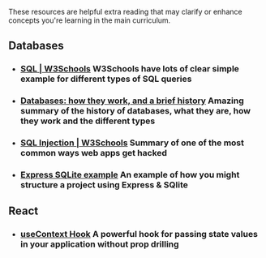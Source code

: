 These resources are helpful extra reading that may clarify or enhance concepts you're learning in the main curriculum.

## Databases

- ### [SQL | W3Schools](https://www.w3schools.com/sql/default.asp) W3Schools have lots of clear simple example for different types of SQL queries
- ### [Databases: how they work, and a brief history](https://seldo.com/posts/databases_how_they_work_and_a_brief_history) Amazing summary of the history of databases, what they are, how they work and the different types
- ### [SQL Injection | W3Schools](https://www.w3schools.com/sql/sql_injection.asp) Summary of one of the most common ways web apps get hacked
- ### [Express SQLite example](https://github.com/oliverjam/express-sqlite-example) An example of how you might structure a project using Express & SQlite

## React

- ### [useContext Hook](https://react.dev/reference/react/useContext) A powerful hook for passing state values in your application without prop drilling


